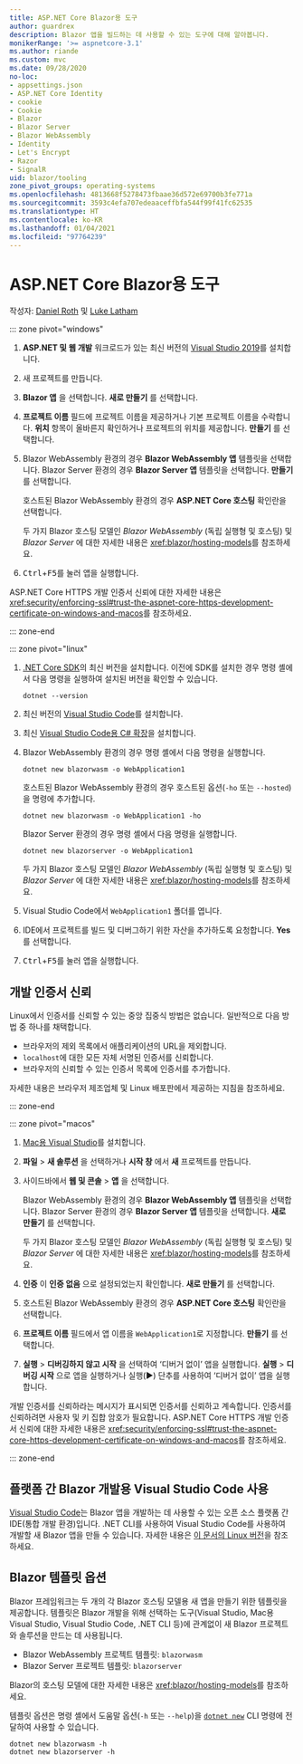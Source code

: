 ```yaml
---
title: ASP.NET Core Blazor용 도구
author: guardrex
description: Blazor 앱을 빌드하는 데 사용할 수 있는 도구에 대해 알아봅니다.
monikerRange: '>= aspnetcore-3.1'
ms.author: riande
ms.custom: mvc
ms.date: 09/28/2020
no-loc:
- appsettings.json
- ASP.NET Core Identity
- cookie
- Cookie
- Blazor
- Blazor Server
- Blazor WebAssembly
- Identity
- Let's Encrypt
- Razor
- SignalR
uid: blazor/tooling
zone_pivot_groups: operating-systems
ms.openlocfilehash: 4813668f5278473fbaae36d572e69700b3fe771a
ms.sourcegitcommit: 3593c4efa707edeaaceffbfa544f99f41fc62535
ms.translationtype: HT
ms.contentlocale: ko-KR
ms.lasthandoff: 01/04/2021
ms.locfileid: "97764239"
---
```

# <a name="tooling-for-aspnet-core-no-locblazor"></a>ASP.NET Core Blazor용 도구

작성자: [Daniel Roth](https://github.com/danroth27) 및 [Luke Latham](https://github.com/guardrex)

::: zone pivot="windows"

1. **ASP.NET 및 웹 개발** 워크로드가 있는 최신 버전의 [Visual Studio 2019](https://visualstudio.microsoft.com/downloads/)를 설치합니다.

1. 새 프로젝트를 만듭니다.

1. **Blazor 앱** 을 선택합니다. **새로 만들기** 를 선택합니다.

1. **프로젝트 이름** 필드에 프로젝트 이름을 제공하거나 기본 프로젝트 이름을 수락합니다. **위치** 항목이 올바른지 확인하거나 프로젝트의 위치를 제공합니다. **만들기** 를 선택합니다.

1. Blazor WebAssembly 환경의 경우 **Blazor WebAssembly 앱** 템플릿을 선택합니다. Blazor Server 환경의 경우 **Blazor Server 앱** 템플릿을 선택합니다. **만들기** 를 선택합니다.

   호스트된 Blazor WebAssembly 환경의 경우 **ASP.NET Core 호스팅** 확인란을 선택합니다.

   두 가지 Blazor 호스팅 모델인 *Blazor WebAssembly* (독립 실행형 및 호스팅) 및 *Blazor Server* 에 대한 자세한 내용은 <xref:blazor/hosting-models>를 참조하세요.

1. <kbd>Ctrl</kbd>+<kbd>F5</kbd>를 눌러 앱을 실행합니다.

ASP.NET Core HTTPS 개발 인증서 신뢰에 대한 자세한 내용은 <xref:security/enforcing-ssl#trust-the-aspnet-core-https-development-certificate-on-windows-and-macos>를 참조하세요.

::: zone-end

::: zone pivot="linux"

1. [.NET Core SDK](https://dotnet.microsoft.com/download)의 최신 버전을 설치합니다. 이전에 SDK를 설치한 경우 명령 셸에서 다음 명령을 실행하여 설치된 버전을 확인할 수 있습니다.

   ```dotnetcli
   dotnet --version
   ```

1. 최신 버전의 [Visual Studio Code](https://code.visualstudio.com)를 설치합니다.

1. 최신 [Visual Studio Code용 C# 확장](https://marketplace.visualstudio.com/items?itemName=ms-dotnettools.csharp)을 설치합니다.

1. Blazor WebAssembly 환경의 경우 명령 셸에서 다음 명령을 실행합니다.

   ```dotnetcli
   dotnet new blazorwasm -o WebApplication1
   ```

   호스트된 Blazor WebAssembly 환경의 경우 호스트된 옵션(`-ho` 또는 `--hosted`)을 명령에 추가합니다.
   
   ```dotnetcli
   dotnet new blazorwasm -o WebApplication1 -ho
   ```
   
   Blazor Server 환경의 경우 명령 셸에서 다음 명령을 실행합니다.

   ```dotnetcli
   dotnet new blazorserver -o WebApplication1
   ```

   두 가지 Blazor 호스팅 모델인 *Blazor WebAssembly* (독립 실행형 및 호스팅) 및 *Blazor Server* 에 대한 자세한 내용은 <xref:blazor/hosting-models>를 참조하세요.

1. Visual Studio Code에서 `WebApplication1` 폴더를 엽니다.

1. IDE에서 프로젝트를 빌드 및 디버그하기 위한 자산을 추가하도록 요청합니다. **Yes** 를 선택합니다.

1. <kbd>Ctrl</kbd>+<kbd>F5</kbd>를 눌러 앱을 실행합니다.

## <a name="trust-a-development-certificate"></a>개발 인증서 신뢰

Linux에서 인증서를 신뢰할 수 있는 중앙 집중식 방법은 없습니다. 일반적으로 다음 방법 중 하나를 채택합니다.

* 브라우저의 제외 목록에서 애플리케이션의 URL을 제외합니다.
* `localhost`에 대한 모든 자체 서명된 인증서를 신뢰합니다.
* 브라우저의 신뢰할 수 있는 인증서 목록에 인증서를 추가합니다.

자세한 내용은 브라우저 제조업체 및 Linux 배포판에서 제공하는 지침을 참조하세요.

::: zone-end

::: zone pivot="macos"

1. [Mac용 Visual Studio](https://visualstudio.microsoft.com/vs/mac/)를 설치합니다.

1. **파일** > **새 솔루션** 을 선택하거나 **시작 창** 에서 **새** 프로젝트를 만듭니다.

1. 사이드바에서 **웹 및 콘솔** > **앱** 을 선택합니다.

   Blazor WebAssembly 환경의 경우 **Blazor WebAssembly 앱** 템플릿을 선택합니다. Blazor Server 환경의 경우 **Blazor Server 앱** 템플릿을 선택합니다. **새로 만들기** 를 선택합니다.

   두 가지 Blazor 호스팅 모델인 *Blazor WebAssembly* (독립 실행형 및 호스팅) 및 *Blazor Server* 에 대한 자세한 내용은 <xref:blazor/hosting-models>를 참조하세요.

1. **인증** 이 **인증 없음** 으로 설정되었는지 확인합니다. **새로 만들기** 를 선택합니다.

1. 호스트된 Blazor WebAssembly 환경의 경우 **ASP.NET Core 호스팅** 확인란을 선택합니다.

1. **프로젝트 이름** 필드에서 앱 이름을 `WebApplication1`로 지정합니다. **만들기** 를 선택합니다.

1. **실행** > **디버깅하지 않고 시작** 을 선택하여 ‘디버거 없이’ 앱을 실행합니다. **실행** > **디버깅 시작** 으로 앱을 실행하거나 실행(&#9654;) 단추를 사용하여 ‘디버거 없이’ 앱을 실행합니다.

개발 인증서를 신뢰하라는 메시지가 표시되면 인증서를 신뢰하고 계속합니다. 인증서를 신뢰하려면 사용자 및 키 집합 암호가 필요합니다. ASP.NET Core HTTPS 개발 인증서 신뢰에 대한 자세한 내용은 <xref:security/enforcing-ssl#trust-the-aspnet-core-https-development-certificate-on-windows-and-macos>를 참조하세요.

::: zone-end

## <a name="use-visual-studio-code-for-cross-platform-no-locblazor-development"></a>플랫폼 간 Blazor 개발용 Visual Studio Code 사용

[Visual Studio Code](https://code.visualstudio.com/)는 Blazor 앱을 개발하는 데 사용할 수 있는 오픈 소스 플랫폼 간 IDE(통합 개발 환경)입니다. .NET CLI를 사용하여 Visual Studio Code를 사용하여 개발할 새 Blazor 앱을 만들 수 있습니다. 자세한 내용은 [이 문서의 Linux 버전](/aspnet/core/blazor/tooling?pivots=linux)을 참조하세요.

## <a name="no-locblazor-template-options"></a>Blazor 템플릿 옵션

Blazor 프레임워크는 두 개의 각 Blazor 호스팅 모델용 새 앱을 만들기 위한 템플릿을 제공합니다. 템플릿은 Blazor 개발을 위해 선택하는 도구(Visual Studio, Mac용 Visual Studio, Visual Studio Code, .NET CLI 등)에 관계없이 새 Blazor 프로젝트와 솔루션을 만드는 데 사용됩니다.

* Blazor WebAssembly 프로젝트 템플릿: `blazorwasm`
* Blazor Server 프로젝트 템플릿: `blazorserver`

Blazor의 호스팅 모델에 대한 자세한 내용은 <xref:blazor/hosting-models>를 참조하세요.

템플릿 옵션은 명령 셸에서 도움말 옵션(`-h` 또는 `--help`)을 [`dotnet new`](/dotnet/core/tools/dotnet-new) CLI 명령에 전달하여 사용할 수 있습니다.

```dotnetcli
dotnet new blazorwasm -h
dotnet new blazorserver -h
```
